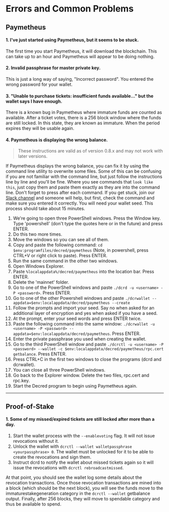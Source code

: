 # Errors and Common Problems #

## **Paymetheus** ##

#### **1. I've just started using Paymetheus, but it seems to be stuck.** ####

The first time you start Paymetheus, it will download the blockchain. This can take up
to an hour and Paymetheus will appear to be doing nothing.

#### **2. Invalid passphrase for master private key.** ####

This is just a long way of saying, "Incorrect password". You entered the wrong password for your
wallet.

#### **3. "Unable to purchase tickets: insufficient funds available..." but the wallet says I have enough.** ####

There is a known bug in Paymetheus where immature funds are counted as available. After a ticket votes, there is a 
256 block window where the funds are still locked. In this state, they are known as immature. When the period expires
they will be usable again.

#### **4. Paymetheus is displaying the wrong balance.** ####

> These instructions are valid as of version 0.8.x and may not work with later versions.

If Paymetheus displays the wrong balance, you can fix it by using the command line utility to overwrite some files.
Some of this can be confusing if you are not familiar with the command line, but just follow the instructions line by line
and you'll be fine. Where you see commands that `look like this`, just copy them and paste them exactly as they are into the command line.
Don't forget to press <ENTER> after each command. If you get stuck, join our [Slack channel](https://decred.slack.com) and someone will help,
but first, check the command and make sure you entered it correctly. You will need your wallet seed. This process should take about 15 minutes.

1. We're going to open three PowerShell windows. Press the Window key. Type 'powershell' (don't type the quotes here or in the future) and press ENTER.
2. Do this two more times.
3. Move the windows so you can see all of them.
4. Copy and paste the following command: `cd $env:programfiles/decred/paymetheus` (Note, in powershell, press CTRL+V or right click to paste). Press ENTER.
5. Run the same command in the other two windows.
6. Open Windows Explorer.
7. Paste `%localappdata%/decred/paymetheus` into the location bar. Press ENTER.
8. Delete the 'mainnet' folder.
9. Go to one of the PowerShell windows and paste `./dcrd -u <username> -P <password>`. Press ENTER.
10. Go to one of the other Powershell windows and paste `./dcrwallet --appdata=$env:localappdata/decred/paymetheus --create`
11. Follow the prompts and import your seed. Say no when asked for an additional layer of encryption and yes when asked if you have a seed.
12. At the prompt, enter your seed words and press ENTER twice.
13. Paste the following command into the same window: `./dcrwallet -u <username> -P <password> --appdata=$env:localappdata/decred/paymetheus`. Press ENTER.
14. Enter the private passphrase you used when creating the wallet.
15. Go to the third PowerShell window and paste `./dcrctl -u <username> -P <password> --wallet -c $env:localappdata/decred/paymetheus/rpc.cert getbalance`. Press ENTER.
16. Press CTRL+C in the first two windows to close the programs (dcrd and dcrwallet).
17. You can close all three PowerShell windows.
18. Go back to the Explorer window. Delete the two files, rpc.cert and rpc.key.
19. Start the Decred program to begin using Paymetheus again.

-----

## **Proof-of-Stake** ##

#### **1. Some of my missed/expired tickets are still locked after more than a day.** ####

1. Start the wallet process with the `--enablevoting` flag. It will not issue revocations without it.
2. Unlock the wallet with `dcrctl --wallet walletpassphrase <yourpassphrase> 0`. The wallet must be unlocked for it to be able to create the revocations and sign them.
3. Instruct dcrd to notify the wallet about missed tickets again so it will issue the revocations with `dcrctl rebroadcastmissed`.


At that point, you should see the wallet log some details about the revocation transactions.
Once those revocation transactions are mined into a block (which should be the next block),
you will see the funds move to the immaturestakegeneration category in the `dcrctl --wallet`
getbalance output. Finally, after 256 blocks, they will move to spendable category and thus be available to spend.
